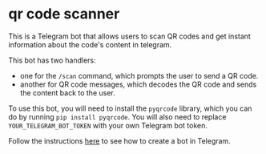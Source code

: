 # qr code scanner

This is a Telegram bot that allows users to scan QR codes and get instant information about the code's content in telegram.

This bot has two handlers: 
- one for the `/scan` command, which prompts the user to send a QR code.
- another for QR code messages, which decodes the QR code and sends the content back to the user.

To use this bot, you will need to install the `pyqrcode` library, which you can do by running `pip install pyqrcode`. 
You will also need to replace `YOUR_TELEGRAM_BOT_TOKEN` with your own Telegram bot token.

Follow the instructions [here](https://github.com/TheMuntu/RUB-to-USD-alert-bot/blob/main/README.md) to see how to create a bot in Telegram.




